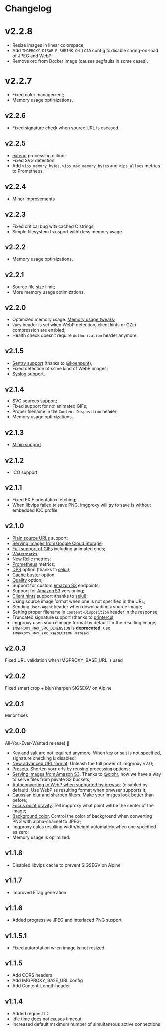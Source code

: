 # Changelog

# v2.2.8

- Resize images in linear colorspace;
- Add `IMGPROXY_DISABLE_SHRINK_ON_LOAD` config to disable shring-on-load of JPEG and WebP;
- Remove orc from Docker image (causes segfaults in some cases).

# v2.2.7

- Fixed color management;
- Memory usage optimizations.

## v2.2.6

- Fixed signature check when source URL is escaped.

## v2.2.5

- [extend](./docs/generating_the_url_advanced.md#extend) processing option;
- Fixed SVG detection;
- Add `vips_memory_bytes`, `vips_max_memory_bytes` and `vips_allocs` metrics to Prometheus.

## v2.2.4

- Minor improvements.

## v2.2.3

- Fixed critical bug with cached C strings;
- Simple filesystem transport withh less memory usage.

## v2.2.2

- Memory usage optimizations.

## v2.2.1

- Source file size limit;
- More memory usage optimizations.

## v2.2.0

- Optimized memory usage. [Memory usage tweaks](./docs/memory_usage_tweaks.md);
- `Vary` header is set when WebP detection, client hints or GZip compression are enabled;
- Health check doesn't require `Authorization` header anymore.

## v2.1.5

- [Sentry support](./docs/configuration.md#error-reporting) (thanks to [@koenpunt](https://github.com/koenpunt));
- Fixed detection of some kind of WebP images;
- [Syslog support](./docs/configuration.md#syslog).

## v2.1.4

- SVG sources support;
- Fixed support for not animated GIFs;
- Proper filename in the `Content-Disposition` header;
- Memory usage optimizations.

## v2.1.3

- [Minio support](./docs/serving_files_from_s3.md#minio)

## v2.1.2

- ICO support

## v2.1.1

- Fixed EXIF orientation fetching;
- When libvips failed to save PNG, imgproxy will try to save is without embedded ICC profile.

## v2.1.0

- [Plain source URLs](./docs/generating_the_url_advanced.md#plain) support;
- [Serving images from Google Cloud Storage](./docs/serving_files_from_google_cloud_storage.md);
- [Full support of GIFs](./docs/image_formats_support.md#gif-support) including animated ones;
- [Watermarks](./docs/watermark.md);
- [New Relic](./docs/new_relic.md) metrics;
- [Prometheus](./docs/prometheus.md) metrics;
- [DPR](./docs/generating_the_url_advanced.md#dpr) option (thanks to [selul](https://github.com/selul));
- [Cache buster](./docs/generating_the_url_advanced.md#cache-buster) option;
- [Quality](./docs/generating_the_url_advanced.md#quality) option;
- Support for custom [Amazon S3](./docs/serving_files_from_s3.md) endpoints;
- Support for [Amazon S3](./docs/serving_files_from_s3.md) versioning;
- [Client hints](./docs/configuration.md#client-hints-support) support (thanks to [selul](https://github.com/selul));
- Using source image format when one is not specified in the URL;
- Sending `User-Agent` header when downloading a source image;
- Setting proper filename in `Content-Disposition` header in the response;
- Truncated signature support (thanks to [printercu](https://github.com/printercu));
- imgproxy uses source image format by default for the resulting image;
- `IMGPROXY_MAX_SRC_DIMENSION` is **deprecated**, use `IMGPROXY_MAX_SRC_RESOLUTION` instead.

## v2.0.3

Fixed URL validation when IMGPROXY_BASE_URL is used

## v2.0.2

Fixed smart crop + blur/sharpen SIGSEGV on Alpine

## v2.0.1

Minor fixes

## v2.0.0

All-You-Ever-Wanted release! :tada:

- Key and salt are not required anymore. When key or salt is not specified, signature checking is disabled;
- [New advanced URL format](./docs/generating_the_url_advanced.md). Unleash the full power of imgproxy v2.0;
- [Presets](./docs/presets.md). Shorten your urls by reusing processing options;
- [Serving images from Amazon S3](./docs/serving_files_from_s3.md). Thanks to [@crohr](https://github.com/crohr), now we have a way to serve files from private S3 buckets;
- [Autoconverting to WebP when supported by browser](./docs/configuration.md#webp-support-detection) (disabled by default). Use WebP as resulting format when browser supports it;
- [Gaussian blur](./docs/generating_the_url_advanced.md#blur) and [sharpen](./docs/generating_the_url_advanced.md#sharpen) filters. Make your images look better than before;
- [Focus point gravity](./docs/generating_the_url_advanced.md#gravity). Tell imgproxy what point will be the center of the image;
- [Background color](./docs/generating_the_url_advanced.md#background). Control the color of background when converting PNG with alpha-channel to JPEG;
- Imgproxy calcs resulting width/height automaticly when one specified as zero;
- Memory usage is optimized.

## v1.1.8

- Disabled libvips cache to prevent SIGSEGV on Alpine

## v1.1.7

- Improved ETag generation

## v1.1.6

- Added progressive JPEG and interlaced PNG support

## v1.1.5.1

- Fixed autorotation when image is not resized

## v1.1.5

- Add CORS headers
- Add IMGPROXY_BASE_URL config
- Add Content-Length header

## v1.1.4

- Added request ID
- Idle time does not causes timeout
- Increased default maximum number of simultaneous active connections
